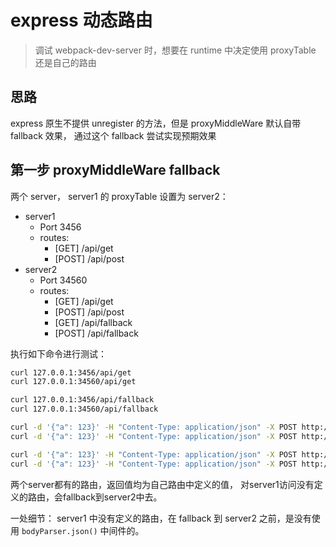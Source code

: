 # express 动态路由

> 调试 webpack-dev-server 时，想要在 runtime 中决定使用 proxyTable 还是自己的路由

## 思路

express 原生不提供 unregister 的方法，但是 proxyMiddleWare 默认自带 fallback 效果，
通过这个 fallback 尝试实现预期效果

## 第一步 proxyMiddleWare fallback

两个 server， server1 的 proxyTable 设置为 server2：

- server1
  - Port 3456
  - routes:
    - [GET] /api/get
    - [POST] /api/post
- server2
  - Port 34560
  - routes:
    - [GET] /api/get
    - [POST] /api/post
    - [GET] /api/fallback
    - [POST] /api/fallback

执行如下命令进行测试：
```bash
curl 127.0.0.1:3456/api/get
curl 127.0.0.1:34560/api/get

curl 127.0.0.1:3456/api/fallback
curl 127.0.0.1:34560/api/fallback

curl -d '{"a": 123}' -H "Content-Type: application/json" -X POST http://localhost:3456/api/post
curl -d '{"a": 123}' -H "Content-Type: application/json" -X POST http://localhost:34560/api/post

curl -d '{"a": 123}' -H "Content-Type: application/json" -X POST http://localhost:34560/api/fallback
curl -d '{"a": 123}' -H "Content-Type: application/json" -X POST http://localhost:34560/api/fallback
```

两个server都有的路由，返回值均为自己路由中定义的值，
对server1访问没有定义的路由，会fallback到server2中去。

一处细节：
  server1 中没有定义的路由，在 fallback 到 server2 之前，是没有使用 `bodyParser.json()` 中间件的。
